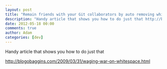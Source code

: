 ```yaml
---
layout: post
title: "Remain friends with your Git collaborators by auto removing whitespace in Textmate"
description: "Handy article that shows you how to do just that http://blogobaggins.com/2009/03/31/waging-war-on-whitespace.html"
date: 2012-05-18 00:00
comments: true
author: Adam
categories: [dev]
---
```


Handy article that shows you how to do just that 

<a href="http://blogobaggins.com/2009/03/31/waging-war-on-whitespace.html">http://blogobaggins.com/2009/03/31/waging-war-on-whitespace.html</a>